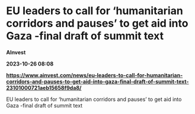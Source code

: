 # EU leaders to call for ‘humanitarian corridors and pauses’ to get aid into Gaza -final draft of summit text
**AInvest**

**2023-10-26 08:08**

**https://www.ainvest.com/news/eu-leaders-to-call-for-humanitarian-corridors-and-pauses-to-get-aid-into-gaza-final-draft-of-summit-text-23101000721aeb15658f9da8/**

EU leaders to call for ‘humanitarian corridors and pauses’ to get aid into Gaza -final draft of summit text